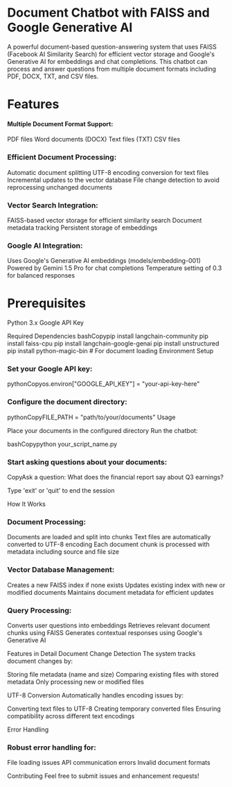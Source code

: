  <h1>Document Chatbot with FAISS and Google Generative AI</h1>
A powerful document-based question-answering system that uses FAISS (Facebook AI Similarity Search) for efficient vector storage and Google's Generative AI for embeddings and chat completions. This chatbot can process and answer questions from multiple document formats including PDF, DOCX, TXT, and CSV files.
<h1>Features</h1>

<h4>Multiple Document Format Support:</h4>

PDF files
Word documents (DOCX)
Text files (TXT)
CSV files


<h3>Efficient Document Processing:</h3>

Automatic document splitting
UTF-8 encoding conversion for text files
Incremental updates to the vector database
File change detection to avoid reprocessing unchanged documents


<h3>Vector Search Integration:</h3>

FAISS-based vector storage for efficient similarity search
Document metadata tracking
Persistent storage of embeddings


<h3>Google AI Integration:</h3>

Uses Google's Generative AI embeddings (models/embedding-001)
Powered by Gemini 1.5 Pro for chat completions
Temperature setting of 0.3 for balanced responses



<h1>Prerequisites</h1>

Python 3.x
Google API Key

Required Dependencies
bashCopypip install langchain-community
pip install faiss-cpu
pip install langchain-google-genai
pip install unstructured
pip install python-magic-bin  # For document loading
Environment Setup

<h3>Set your Google API key:</h3>

pythonCopyos.environ["GOOGLE_API_KEY"] = "your-api-key-here"

<h3>Configure the document directory:</h3>

pythonCopyFILE_PATH = "path/to/your/documents"
Usage

Place your documents in the configured directory
Run the chatbot:

bashCopypython your_script_name.py

<h3>Start asking questions about your documents:</h3>

CopyAsk a question: What does the financial report say about Q3 earnings?

Type 'exit' or 'quit' to end the session

How It Works

<h3>Document Processing:</h3>

Documents are loaded and split into chunks
Text files are automatically converted to UTF-8 encoding
Each document chunk is processed with metadata including source and file size


<h3>Vector Database Management:</h3>

Creates a new FAISS index if none exists
Updates existing index with new or modified documents
Maintains document metadata for efficient updates


<h3>Query Processing:</h3>

Converts user questions into embeddings
Retrieves relevant document chunks using FAISS
Generates contextual responses using Google's Generative AI



Features in Detail
Document Change Detection
The system tracks document changes by:

Storing file metadata (name and size)
Comparing existing files with stored metadata
Only processing new or modified files

UTF-8 Conversion
Automatically handles encoding issues by:

Converting text files to UTF-8
Creating temporary converted files
Ensuring compatibility across different text encodings

Error Handling
<h3>Robust error handling for: </h3>

File loading issues
API communication errors
Invalid document formats

Contributing
Feel free to submit issues and enhancement requests!
